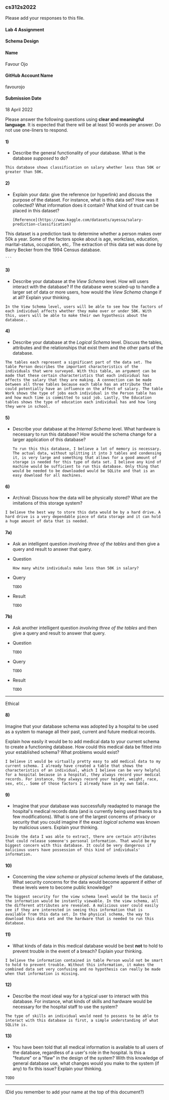 ### cs312s2022

Please add your responses to this file.

#### Lab 4 Assignment
#### Schema Design

#### Name
Favour Ojo


#### GitHub Account Name
favourojo

#### Submission Date
18 April 2022


Please answer the following questions using **clear and meaningful language**. It is expected that there will be at least 50 words per answer. Do not use one-liners to respond.


#### 1)

 - Describe the general functionality of your database. What is the database _supposed_ to do?

 ```
 This database shows classification on salary whether less than 50K or greater than 50K.

 ```

#### 2)

  - Explain your data: give the reference (or hyperlink) and discuss the purpose of the dataset. For instance, what is this data set? How was it collected? What information does it contain? What kind of trust can be placed in this dataset?

	```
	[Reference](https://www.kaggle.com/datasets/ayessa/salary-prediction-classification)

  This dataset is a prediction task to determine whether a person makes over 50k a year. Some of the factors spoke about is age, workclass, education, marital-status, occupation, etc,. The extraction of this data set was done by Barry Becker from the 1994 Census database.

	```

#### 3)
- Describe your database at the _View Schema_ level. How will users interact with the database? If the database were scaled-up to handle a larger set of data or more users, how would the _View Schema_ change if at all? Explain your thinking.

 ```
In the View Schema level, users will be able to see how the factors of each individual affects whether they make over or under 50K. With this, users will be able to make their own hypothesis about the database..

 ```

#### 4)
- Describe your database at the _Logical Schema_ level. Discuss the tables, attributes and the relationships that exist them and the other parts of the database.

 ```
 The tables each represent a significant part of the data set. The table Person describes the important characteristics of the individuals that were surveyed. With this table, an argument can be made that these certain characteristics that each individual has affects the salary that they are making. A connection can be made between all three tables because each table has an attribute that could potentially have an influence on the affect of salary. The table Work shows the type of jobs each individual in the Person table has and how much time is committed to said job. Lastly, the Education tables shows the type of education each individual has and how long they were in school.

 ```


#### 5)
 - Describe your database at the _Internal Schema_ level. What hardware is necessary to run this database? How would the schema change for a larger application of this database?
	```
	To run this this database, I believe a lot of memory is necessary. The actual data, without splitting it into 3 tables and condensing it, is very large and something that allows for a good amount of storage is needed for this type of data set. I believe any kind of machine would be sufficient to run this database. Only thing that would be needed to be downloaded would be SQLite and that is an easy download for all machines.

	```

#### 6)

 - Archival: Discuss how the data will be physically stored? What are the imitations of this storage system?

 ```
 I believe the best way to store this data would be by a hard drive. A hard drive is a very dependable piece of data storage and it can hold a huge amount of data that is needed.

 ```

#### 7a)

 - Ask an intelligent question _involving three of the tables_ and then give a query and result to answer that query.

  - Question

 	```
 	How many white individuals make less than 50K in salary?
 	```

  - Query

 	```
 	TODO

 	```

  - Result

 	```
 	TODO

 	```


#### 7b)

- Ask another intelligent question _involving three of the tables_ and then give a query and result to answer that query.

 - Question

	```
	TODO

	```

 - Query

	```
	TODO

	```

 - Result

	```
	TODO

	```


---

Ethical

#### 8)

Imagine that your database schema was adopted by a hospital to be used as a system to manage all their past, current and future medical records.

Explain how easily it would be to add medical data to your current schema to create a functioning database. How could this medical data be fitted into your established schema? What problems would exist?

```
I believe it would be virtually pretty easy to add medical data to my current schema. I already have created a table that shows the characteristics of an individual, which I believe can be very helpful for a hospital because in a hospital, they always record your medical records. For instance, they always record your height, weight, race, sex, etc,. Some of those factors I already have in my own table.

```

#### 9)

 - Imagine that your database was successfully readapted to manage the hospital's medical records data (and is currently being used thanks to a few modifications). What is one of the largest concerns of privacy or security that you could imagine if the exact _logical schema_ was known by malicious users. Explain your thinking.

 ```
 Inside the data I was able to extract, there are certain attributes that could release someone's personal information. That would be my biggest concern with this database. It could be very dangerous if malicious users have possession of this kind of individuals' information.

 ```

#### 10)
 - Concerning the _view schema_ or _physical schema_ levels of the database, What security concerns for the data would become apparent if either of these levels were to become public knowledge?

```
The biggest security for the view schema level would be the basis of the information would be instantly viewable. In the view schema, all the different attributes are revealed. A malicious user could easily see if they are interested in seeing this information that is available from this data set. In the physical schema, the way to download this data set and the hardware that is needed to run this database.

```

#### 11)

- What kinds of data in this medical database would be best **not** to hold to prevent trouble in the event of a breach? Explain your thinking.

```
I believe the information contained in table Person would not be smart to hold to prevent trouble. Without this information, it makes the combined data set very confusing and no hypothesis can really be made when that information is missing.

```

#### 12)

 - Describe the most ideal way for a typical user to interact with this database. For instance, what kinds of skills and hardware would be necessary for the hospital staff to use the system?

 ```
 The type of skills an individual would need to possess to be able to interact with this database is first, a simple understanding of what SQLite is.

 ```


#### 13)

  - You have been told that all medical information is available to all users of the database, regardless of a user's role in the hospital. Is this a "feature" or a "flaw" in the design of the system? With this knowledge of general database use, what changes would you make to the system (if any) to fix this issue? Explain your thinking.

  ```
  TODO

  ```



---
(Did you remember to add your name at the top of this document?)
